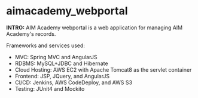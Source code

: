 # aimacademy_webportal

**INTRO:**
AIM Academy webportal is a web application for managing AIM Academy's records.

Frameworks and services used:
- MVC: Spring MVC and AngularJS
- RDBMS: MySQL+JDBC and Hibernate
- Cloud Hosting: AWS EC2 with Apache Tomcat8 as the servlet container
- Frontend: JSP, JQuery, and AngularJS
- CI/CD: Jenkins, AWS CodeDeploy, and AWS S3
- Testing: JUnit4 and Mockito

